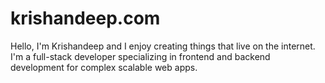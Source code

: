 # krishandeep.com

Hello, I'm Krishandeep and I enjoy creating things that live on the internet. I'm a full-stack developer specializing in frontend and backend development for complex scalable web apps.
